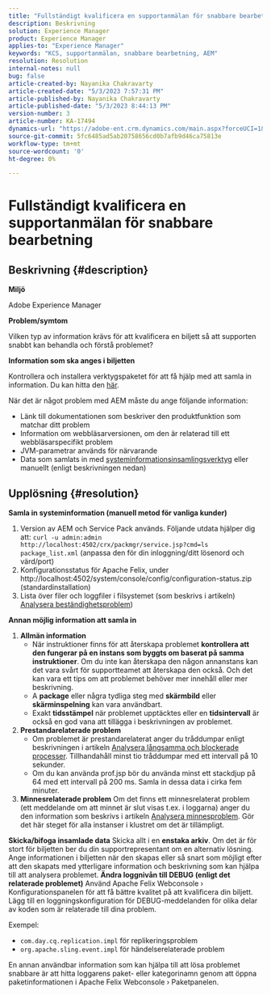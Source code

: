 ```yaml
---
title: "Fullständigt kvalificera en supportanmälan för snabbare bearbetning"
description: Beskrivning
solution: Experience Manager
product: Experience Manager
applies-to: "Experience Manager"
keywords: "KCS, supportanmälan, snabbare bearbetning, AEM"
resolution: Resolution
internal-notes: null
bug: false
article-created-by: Nayanika Chakravarty
article-created-date: "5/3/2023 7:57:31 PM"
article-published-by: Nayanika Chakravarty
article-published-date: "5/3/2023 8:44:13 PM"
version-number: 3
article-number: KA-17494
dynamics-url: "https://adobe-ent.crm.dynamics.com/main.aspx?forceUCI=1&pagetype=entityrecord&etn=knowledgearticle&id=18461fbc-ece9-ed11-a7c6-6045bd006b25"
source-git-commit: 5fc6485ad5ab20758656cd0b7afb9d46ca75813e
workflow-type: tm+mt
source-wordcount: '0'
ht-degree: 0%

---
```


# Fullständigt kvalificera en supportanmälan för snabbare bearbetning

## Beskrivning {#description}


<b>Miljö</b>

Adobe Experience Manager

<b>Problem/symtom</b>

Vilken typ av information krävs för att kvalificera en biljett så att supporten snabbt kan behandla och förstå problemet?

<b>Information som ska anges i biljetten</b>

Kontrollera och installera verktygspaketet för att få hjälp med att samla in information. Du kan hitta den [här](https://helpx.adobe.com/experience-manager/kb/index/tools.html).

När det är något problem med AEM måste du ange följande information:

- Länk till dokumentationen som beskriver den produktfunktion som matchar ditt problem
- Information om webbläsarversionen, om den är relaterad till ett webbläsarspecifikt problem
- JVM-parametrar används för närvarande
- Data som samlats in med [systeminformationsinsamlingsverktyg](https://helpx.adobe.com/experience-manager/kb/support-info-collector.html) eller manuellt (enligt beskrivningen nedan)



## Upplösning {#resolution}

<b>Samla in systeminformation (manuell metod för vanliga kunder)</b>
1. Version av AEM och Service Pack används. Följande utdata hjälper dig att: `curl -u admin:admin http://localhost:4502/crx/packmgr/service.jsp?cmd=ls  package_list.xml` (anpassa den för din inloggning/ditt lösenord och värd/port)
2. Konfigurationsstatus för Apache Felix, under http://localhost:4502/system/console/config/configuration-status.zip (standardinstallation)
3. Lista över filer och loggfiler i filsystemet (som beskrivs i artikeln) [Analysera beständighetsproblem](https://helpx.adobe.com/experience-manager/kb/AnalyzePersistenceProblems.html))

<b>Annan möjlig information att samla in</b>
1. <b>Allmän information</b>
   - När instruktioner finns för att återskapa problemet <b>kontrollera att den fungerar på en instans som byggts om baserat på samma instruktioner</b>. Om du inte kan återskapa den någon annanstans kan det vara svårt för supportteamet att återskapa den också. Och det kan vara ett tips om att problemet behöver mer innehåll eller mer beskrivning.
   - A <b>package</b> eller några tydliga steg med <b>skärmbild</b> eller <b>skärminspelning</b> kan vara användbart.
   - Exakt <b>tidsstämpel</b> när problemet upptäcktes eller en <b>tidsintervall</b> är också en god vana att tillägga i beskrivningen av problemet.
2. <b>Prestandarelaterade problem</b>
   - Om problemet är prestandarelaterat anger du tråddumpar enligt beskrivningen i artikeln [Analysera långsamma och blockerade processer](https://helpx.adobe.com/experience-manager/kb/AnalyzeSlowAndBlockedProcesses.html). Tillhandahåll minst tio tråddumpar med ett intervall på 10 sekunder.
   - Om du kan använda prof.jsp bör du använda minst ett stackdjup på 64 med ett intervall på 200 ms. Samla in dessa data i cirka fem minuter.
3. <b>Minnesrelaterade problem</b>    Om det finns ett minnesrelaterat problem (ett meddelande om att minnet är slut visas t.ex. i loggarna) anger du den information som beskrivs i artikeln [Analysera minnesproblem](https://experienceleague.adobe.com/docs/experience-cloud-kcs/kbarticles/KA-17482.html?lang=en). Gör det här steget för alla instanser i klustret om det är tillämpligt.

<b>Skicka/bifoga insamlade data</b>
Skicka allt i en <b>enstaka arkiv</b>. Om det är för stort för biljetten ber du din supportrepresentant om en alternativ lösning. Ange informationen i biljetten när den skapas eller så snart som möjligt efter att den skapats med ytterligare information och beskrivning som kan hjälpa till att analysera problemet.
<b>Ändra loggnivån till DEBUG (enligt det relaterade problemet)</b>
Använd Apache Felix Webconsole › Konfigurationspanelen för att få bättre kvalitet på att kvalificera din biljett. Lägg till en loggningskonfiguration för DEBUG-meddelanden för olika delar av koden som är relaterade till dina problem.

Exempel:

- `com.day.cq.replication.impl` för replikeringsproblem
- `org.apache.sling.event.impl` för händelserelaterade problem




En annan användbar information som kan hjälpa till att lösa problemet snabbare är att hitta loggarens paket- eller kategorinamn genom att öppna paketinformationen i Apache Felix Webconsole › Paketpanelen.
